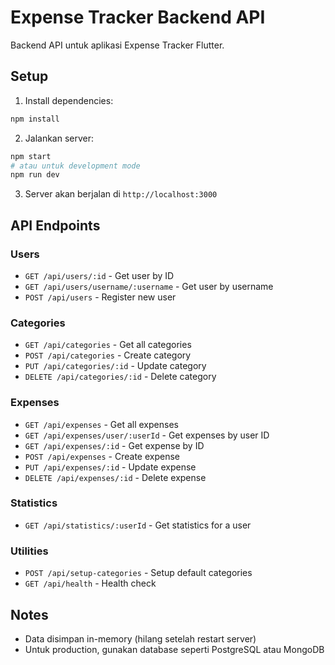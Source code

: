 # Expense Tracker Backend API

Backend API untuk aplikasi Expense Tracker Flutter.

## Setup

1. Install dependencies:
```bash
npm install
```

2. Jalankan server:
```bash
npm start
# atau untuk development mode
npm run dev
```

3. Server akan berjalan di `http://localhost:3000`

## API Endpoints

### Users
- `GET /api/users/:id` - Get user by ID
- `GET /api/users/username/:username` - Get user by username
- `POST /api/users` - Register new user

### Categories
- `GET /api/categories` - Get all categories
- `POST /api/categories` - Create category
- `PUT /api/categories/:id` - Update category
- `DELETE /api/categories/:id` - Delete category

### Expenses
- `GET /api/expenses` - Get all expenses
- `GET /api/expenses/user/:userId` - Get expenses by user ID
- `GET /api/expenses/:id` - Get expense by ID
- `POST /api/expenses` - Create expense
- `PUT /api/expenses/:id` - Update expense
- `DELETE /api/expenses/:id` - Delete expense

### Statistics
- `GET /api/statistics/:userId` - Get statistics for a user

### Utilities
- `POST /api/setup-categories` - Setup default categories
- `GET /api/health` - Health check

## Notes

- Data disimpan in-memory (hilang setelah restart server)
- Untuk production, gunakan database seperti PostgreSQL atau MongoDB

